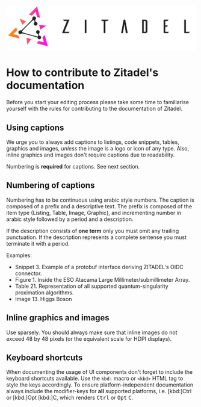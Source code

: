 ![ZITADEL](/docs/img/zitadel-logo-oneline-lightdesign@2x.png "Zitadel Logo")

# How to contribute to Zitadel's documentation
Before you start your editing process please take some time to familiarise yourself with the rules for contributing to the documentation of Zitadel.

## Using captions
We urge you to always add captions to listings, code snippets, tables, graphics and images, *unless* the image is a logo or icon of any type. Also, inline graphics and images don't require captions due to readability.

Numbering is **required** for captions. See next section.

## Numbering of captions
Numbering has to be continuous using arabic style numbers. The caption is composed of a prefix and a descriptive text. The prefix is composed of the item type (Listing, Table, Image, Graphic), and incrementing number in arabic style followed by a period and a description.

If the description consists of **one term** only you must omit any trailing punctuation. If the description represents a complete sentense you must terminate it with a period.

Examples:

* Snippet 3. Example of a protobuf interface deriving ZITADEL's OIDC connector.
* Figure 1. Inside the ESO Atacama Large Millimeter/submillimeter Array.
* Table 21. Representation of all supported quantum-singularity proximation algorithms.
* Image 13. Higgs Boson

## Inline graphics and images
Use sparsely. You should always make sure that inline images do not exceed 48 by 48 pixels (or the equivalent scale for HDPI displays).

## Keyboard shortcuts
When documenting the usage of UI components don't forget to include the keyboard shortcuts available. Use the `kbd:` macro or `<kbd>` HTML tag to style the keys accordingly. To ensure platform-independent documentation always include the modifier-keys for **all** supported platforms, i.e. [kbd:]Ctrl or [kbd:]Opt [kbd:]C, which renders <kbd>Ctrl</kbd> or <kbd>Opt</kbd> <kbd>C</kbd>.
